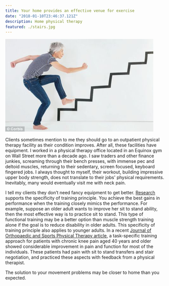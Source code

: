 ```yaml
---
title: Your home provides an effective venue for exercise
date: "2018-01-10T23:46:37.121Z"
description: Home physical therapy
featured: ./stairs.jpg
---
```

![Home physical therapy](./stairs.jpg)

Clients sometimes mention to me they should go to an outpatient physical therapy facility as their condition improves.  After all, these facilities have equipment.  I worked in a physical therapy office located in an Equinox gym on Wall Street more than a decade ago.  I saw traders and other finance junkies, screaming through their bench presses, with immense pec and deltoid muscles, returning to their sedentary, screen focused, keyboard fingered jobs.  I always thought to myself, their workout, building impressive upper body strength, does not translate to their jobs' physical requirements.  Inevitably, many would eventually visit me with neck pain.

I tell my clients they don’t need fancy equipment to get better.  [Research](https://link.springer.com/article/10.1007/s11556-014-0144-1) supports the specificity of training principle.  You achieve the best gains in performance when the training closely mimics the performance.  For example, suppose an older adult wants to improve her sit to stand ability, then the most effective way is to practice sit to stand.  This type of functional training may be a better option than muscle strength training alone if the goal is to reduce disability in older adults.  This specificity of training principle also applies to younger adults.  In a recent [Journal of Orthopaedic and Sports Physical Therapy article](https://www.jospt.org/doi/full/10.2519/jospt.2017.7349), a task-specific training approach for patients with chronic knee pain aged 40 years and older showed considerable improvement in pain and function for most of the individuals.  These patients had pain with sit to stand transfers and stair negotiation, and practiced these aspects with feedback from a physical therapist.   

The solution to your movement problems may be closer to home than you expected. 
